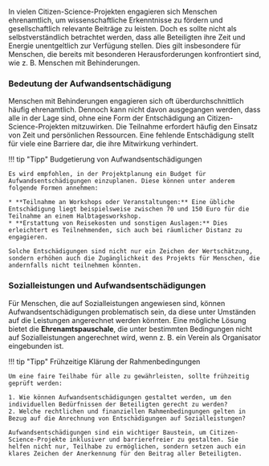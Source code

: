 In vielen Citizen-Science-Projekten engagieren sich Menschen ehrenamtlich, um wissenschaftliche Erkenntnisse zu fördern und gesellschaftlich relevante Beiträge zu leisten. Doch es sollte nicht als selbstverständlich betrachtet werden, dass alle Beteiligten ihre Zeit und Energie unentgeltlich zur Verfügung stellen. Dies gilt insbesondere für Menschen, die bereits mit besonderen Herausforderungen konfrontiert sind, wie z. B. Menschen mit Behinderungen.

### Bedeutung der Aufwandsentschädigung

Menschen mit Behinderungen engagieren sich oft überdurchschnittlich häufig ehrenamtlich. Dennoch kann nicht davon ausgegangen werden, dass alle in der Lage sind, ohne eine Form der Entschädigung an Citizen-Science-Projekten mitzuwirken. Die Teilnahme erfordert häufig den Einsatz von Zeit und persönlichen Ressourcen. Eine fehlende Entschädigung stellt für viele eine Barriere dar, die ihre Mitwirkung verhindert.

!!! tip "Tipp" Budgetierung von Aufwandsentschädigungen

    Es wird empfohlen, in der Projektplanung ein Budget für Aufwandsentschädigungen einzuplanen. Diese können unter anderem folgende Formen annehmen:

    * **Teilnahme an Workshops oder Veranstaltungen:** Eine übliche Entschädigung liegt beispielsweise zwischen 70 und 150 Euro für die Teilnahme an einem Halbtagesworkshop.  
    * **Erstattung von Reisekosten und sonstigen Auslagen:** Dies erleichtert es Teilnehmenden, sich auch bei räumlicher Distanz zu engagieren.

    Solche Entschädigungen sind nicht nur ein Zeichen der Wertschätzung, sondern erhöhen auch die Zugänglichkeit des Projekts für Menschen, die andernfalls nicht teilnehmen könnten.

### Sozialleistungen und Aufwandsentschädigungen

Für Menschen, die auf Sozialleistungen angewiesen sind, können Aufwandsentschädigungen problematisch sein, da diese unter Umständen auf die Leistungen angerechnet werden könnten. Eine mögliche Lösung bietet die **Ehrenamtspauschale**, die unter bestimmten Bedingungen nicht auf Sozialleistungen angerechnet wird, wenn z. B. ein Verein als Organisator eingebunden ist.

!!! tip "Tipp" Frühzeitige Klärung der Rahmenbedingungen

    Um eine faire Teilhabe für alle zu gewährleisten, sollte frühzeitig geprüft werden:

    1. Wie können Aufwandsentschädigungen gestaltet werden, um den individuellen Bedürfnissen der Beteiligten gerecht zu werden?  
    2. Welche rechtlichen und finanziellen Rahmenbedingungen gelten in Bezug auf die Anrechnung von Entschädigungen auf Sozialleistungen?

    Aufwandsentschädigungen sind ein wichtiger Baustein, um Citizen-Science-Projekte inklusiver und barrierefreier zu gestalten. Sie helfen nicht nur, Teilhabe zu ermöglichen, sondern setzen auch ein klares Zeichen der Anerkennung für den Beitrag aller Beteiligten.